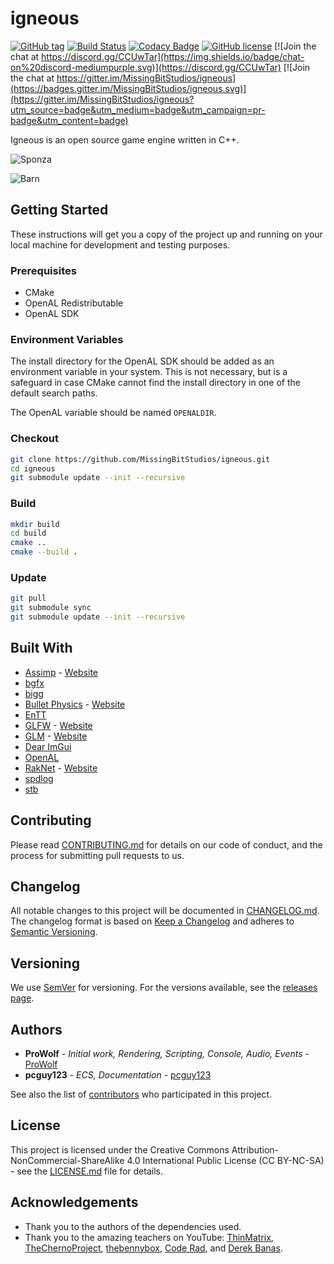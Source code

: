 # igneous

[![GitHub tag](https://img.shields.io/github/tag/MissingBitStudios/igneous.svg)](https://github.com/MissingBitStudios/igneous/releases)
[![Build Status](https://travis-ci.org/MissingBitStudios/igneous.svg?branch=master)](https://travis-ci.org/MissingBitStudios/igneous)
[![Codacy Badge](https://api.codacy.com/project/badge/Grade/519736a44c2f4815abaa0f5494056391)](https://app.codacy.com/app/prowolf/igneous?utm_source=github.com&utm_medium=referral&utm_content=MissingBitStudios/igneous&utm_campaign=Badge_Grade_Dashboard)
[![GitHub license](https://img.shields.io/badge/license-CC%20BY--NC--SA-green.svg)](https://github.com/MissingBitStudios/igneous/blob/master/LICENSE.md)
[![Join the chat at https://discord.gg/CCUwTar](https://img.shields.io/badge/chat-on%20discord-mediumpurple.svg)](https://discord.gg/CCUwTar)
[![Join the chat at https://gitter.im/MissingBitStudios/igneous](https://badges.gitter.im/MissingBitStudios/igneous.svg)](https://gitter.im/MissingBitStudios/igneous?utm_source=badge&utm_medium=badge&utm_campaign=pr-badge&utm_content=badge)

Igneous is an open source game engine written in C++.

![Sponza]()

![Barn]()

## Getting Started

These instructions will get you a copy of the project up and running on your local machine for development and testing purposes.

### Prerequisites

* CMake
* OpenAL Redistributable
* OpenAL SDK

### Environment Variables

The install directory for the OpenAL SDK should be added as an environment variable in your system. This is not necessary, but is a safeguard in case CMake cannot find the install directory in one of the default search paths.

The OpenAL variable should be named `OPENALDIR`.

### Checkout

```sh
git clone https://github.com/MissingBitStudios/igneous.git
cd igneous
git submodule update --init --recursive
```

### Build

```sh
mkdir build
cd build
cmake ..
cmake --build .
```

### Update

```sh
git pull
git submodule sync
git submodule update --init --recursive
```

## Built With

* [Assimp](https://github.com/assimp/assimp) - [Website](http://assimp.sourceforge.net/)
* [bgfx](https://github.com/bkaradzic/bgfx)
* [bigg](https://github.com/JoshuaBrookover/bigg)
* [Bullet Physics](https://github.com/bulletphysics/bullet3) - [Website](http://bulletphysics.org/)
* [EnTT](https://github.com/skypjack/entt)
* [GLFW](https://github.com/glfw/glfw) - [Website](http://www.glfw.org/)
* [GLM](https://github.com/g-truc/glm) - [Website](https://glm.g-truc.net/)
* [Dear ImGui](https://github.com/ocornut/imgui)
* [OpenAL](https://www.openal.org/)
* [RakNet](https://github.com/facebookarchive/RakNet) - [Website](http://www.raknet.net/)
* [spdlog](https://github.com/gabime/spdlog)
* [stb](https://github.com/nothings/stb)

## Contributing

Please read [CONTRIBUTING.md](CONTRIBUTING.md) for details on our code of conduct, and the process for submitting pull requests to us.

## Changelog

All notable changes to this project will be documented in [CHANGELOG.md](CHANGELOG.md). The changelog format is based on [Keep a Changelog](http://keepachangelog.com/en/1.0.0/) and adheres to [Semantic Versioning](http://semver.org/spec/v2.0.0.html).

## Versioning

We use [SemVer](http://semver.org/spec/v2.0.0.html) for versioning. For the versions available, see the [releases page](https://github.com/MissingBitStudios/igneous/releases). 

## Authors

* **ProWolf** - *Initial work, Rendering, Scripting, Console, Audio, Events* - [ProWolf](https://github.com/prowolf)
* **pcguy123** - *ECS, Documentation* - [pcguy123](https://github.com/pcguy123)

See also the list of [contributors](https://github.com/MissingBitStudios/igneous/graphs/contributors) who participated in this project.

## License

This project is licensed under the Creative Commons Attribution-NonCommercial-ShareAlike 4.0 International Public License (CC BY-NC-SA) - see the [LICENSE.md](LICENSE.md) file for details.

## Acknowledgements

* Thank you to the authors of the dependencies used.
* Thank you to the amazing teachers on YouTube: [ThinMatrix](https://www.youtube.com/user/ThinMatrix), [TheChernoProject](https://www.youtube.com/user/TheChernoProject), [thebennybox](https://www.youtube.com/user/thebennybox), [Code Rad](https://www.youtube.com/user/YouKondziu), and [Derek Banas](https://www.youtube.com/user/derekbanas).
